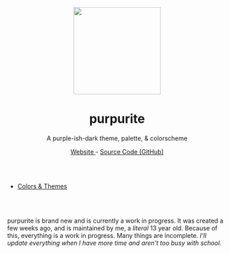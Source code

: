 <br />
<br />
<p align=center><a href=https://purpurite.ehan.dev><img width=200 height=200 src=https://purpurite.ehan.dev/colorBoxes/purple5.png></a></p>
<h1 align=center> purpurite </h1>
<p align=center> A purple-ish-dark theme, palette, & colorscheme </p> 
<p align=center> <a href=https://purpurite.ehan.dev> Website </a> - <a href=https://github.com/purpurite> Source Code (GitHub) </a> </p>

<br />
<br />

* [Colors & Themes](https://github.com/purpurite/colors)

<br />
<br />

purpurite is brand new and is currently a work in progress. It was created a few weeks ago, and is maintained by me, a *literal* 13 year old. Because of this, everything is a work in progress. Many things are incomplete. *I'll update everything when I have more time and aren't too busy with school.*

